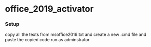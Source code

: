 # office_2019_activator

### Setup 
copy all the texts from msoffice2019.txt and create a new .cmd file and paste the copied code
run as adminstrator

<!--pro_id: 00414-50000-00000-AA993-->
<!--ss_id: 218C3958-ECDC-4AE7-B8BF-3AF266309CB5-->
